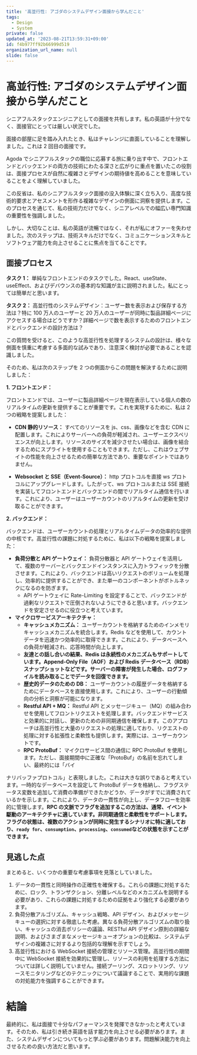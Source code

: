 ```yaml
---
title: '高並行性: アゴダのシステムデザイン面接から学んだこと'
tags:
  - Design
  - System
private: false
updated_at: '2023-08-21T13:59:31+09:00'
id: f4b977ff92b66999d519
organization_url_name: null
slide: false
---
```

# 高並行性: アゴダのシステムデザイン面接から学んだこと

シニアフルスタックエンジニアとしての面接を共有します。私の英語が十分でなく、面接官にとっては厳しい状況でした。

面接の部屋に足を踏み入れたとき、私はチャレンジに直面していることを理解しました。これは 2 回目の面接です。

Agoda でシニアフルスタックの職位に応募する旅に乗り出す中で、フロントエンドとバックエンドの両方の技術にわたる深さと広がりに重点を置いたこの役割は、面接プロセスが自然に複雑さとデザインの期待値を高めることを意味していることをよく理解していました。

この反省は、私のシニアフルスタック面接の没入体験に深く立ち入り、高度な技術的要求とアセスメントを形作る複雑なデザインの側面に洞察を提供します。このプロセスを通じて、私の技術力だけでなく、シニアレベルでの幅広い専門知識の重要性を強調しました。

しかし、大切なことは、私の英語が流暢ではなく、それが私にオファーを失わせました。次のステップは、技術スキルだけでなく、コミュニケーションスキルとソフトウェア能力を向上させることに焦点を当てることです。

## 面接プロセス

**タスク 1：** 単純なフロントエンドのタスクでした。React、useState、useEffect、およびデバウンスの基本的な知識が主に説明されました。私にとっては簡単だと思います。

**タスク 2：** 高並行性のシステムデザイン：ユーザー数を表示および保存する方法は？特に 100 万人のユーザーと 20 万人のユーザーが同時に製品詳細ページにアクセスする場合はどうですか？詳細ページで数を表示するためのフロントエンドとバックエンドの設計方法は？

この質問を受けると、このような高並行性を処理するシステムの設計は、様々な側面を慎重に考慮する多面的な試みであり、注意深く検討が必要であることを認識しました。

そのため、私は次のステップを 2 つの側面からこの問題を解決するために説明しました：

**1. フロントエンド：**

フロントエンドでは、ユーザーに製品詳細ページを現在表示している個人の数のリアルタイムの更新を提供することが重要です。これを実現するために、私は 2 つの戦略を提案しました：

- **CDN 静的リソース：** すべてのリソースを js、css、画像などを含む CDN に配置します。これによりサーバーへの負荷が軽減され、ユーザーエクスペリエンスが向上します。リソースのサイズを減少させたい場合は、画像を結合するためにスプライトを使用することもできます。ただし、これはウェブサイトの性能を向上させるための簡単な方法であり、重要なポイントではありません。

- **Websocket と SSE（Event-Source）：** http プロトコルを直接 ws プロトコルにアップグレードします。したがって、ws プロトコルまたは SSE 接続を実装してフロントエンドとバックエンドの間でリアルタイム通信を行います。これにより、ユーザーはユーザーカウントのリアルタイムの更新を受け取ることができます。

**2. バックエンド：**

バックエンドは、ユーザーカウントの処理とリアルタイムデータの効率的な提供の中核です。高並行性の課題に対処するために、私は以下の戦略を提案しました：

- **負荷分散と API ゲートウェイ：** 負荷分散器と API ゲートウェイを活用して、複数のサーバーとバックエンドインスタンスに入力トラフィックを分散させます。これにより、バックエンドは高いリクエストのボリュームを処理し、効率的に提供することができ、また単一のコンポーネントがボトルネックになるのを防ぎます。
  - API ゲートウェイに Rate-Limiting を設定することで、バックエンドが過剰なリクエストで圧倒されないようにできると思います。バックエンドを安定させるのに役立つと考えています。
- **マイクロサービスアーキテクチャ：**
  - **キャッシュメカニズム：** ユーザーカウントを格納するためのインメモリキャッシュメカニズムを統合します。Redis などを使用して、カウントデータを迅速かつ効率的に取得できます。これにより、データベースへの負荷が軽減され、応答時間が向上します。
  - **友達との話し合いの結果、Redis は永続性のメカニズムもサポートしています。Append-Only File（AOF）および Redis データベース（RDB）スナップショットなどです。サーバーの障害が発生した場合、ログファイルを読み取ることでデータを回復できます。**
  - **歴史的データのための DB：** ユーザーカウントの履歴データを格納するためにデータベースを直接使用します。これにより、ユーザーの行動傾向の分析と洞察が可能になります。
  - **Restful API + MQ：** Restful API とメッセージキュー（MQ）の組み合わせを使用してフロントリクエストを処理します。バックエンドサービスと効果的に対話し、更新のための非同期通信を確保します。このアプローチは高並行性と大量のリクエストの処理に適しており、リクエストの処理に対する拡張性と柔軟性も提供します。実際には、ユーザーカウントです。
  - **RPC ProtoBuf：** マイクロサービス間の通信に RPC ProtoBuf を使用します。ただし、面接期間中に正確な「ProtoBuf」の名前を忘れてしまい、最終的には「バイ

ナリバッファプロトコル」と表現しました。これは大きな誤りであると考えています。一時的なデータベースを設定して ProtoBuf データを格納し、フラグステータス変数を追加して消費の準備ができたかどうか、データがすでに消費されているかを示します。これにより、データの一貫性が向上し、データフローを効率的に管理します。**RPC の文脈でフラグを追加するこの方法は、通常、イベント駆動のアーキテクチャに適しています。非同期通信と柔軟性をサポートします。フラグの状態は、複数のアクションが同時に発生するシナリオに特に適しており、`ready for`、`consumption`、`processing`、`consumed`などの状態を示すことができます。**

## 見逃した点

まとめると、いくつかの重要な考慮事項を見落としていました。

1. データの一貫性と同時操作の正確性を確保する。これらの課題に対処するために、ロック、トランザクション、分離レベルなどのメカニズムを説明する必要があり、これらの課題に対処するための証拠をより強化する必要があります。
2. 負荷分散アルゴリズム、キャッシュ戦略、API デザイン、およびメッセージキューの選択に対する徹底した考慮。異なる負荷分散アルゴリズムの取り扱い、キャッシュの消去ポリシーの議論、RESTful API デザイン原則の詳細な説明、およびさまざまなメッセージキューオプションの比較は、システムデザインの複雑さに対するより包括的な理解を示すでしょう。
3. 高並行性における WebSocket 接続の管理とリソース管理。高並行性の期間中に WebSocket 接続を効果的に管理し、リソースの利用を処理する方法については詳しく説明していません。接続プーリング、スロットリング、リソースモニタリングなどのテクニックについて議論することで、実用的な課題の対処能力を強調することができます。

# 結論

最終的に、私は面接で十分なパフォーマンスを発揮できなかったと考えています。そのため、私は引き続き英語を話す能力を向上させる必要があります。また、システムデザインについてもっと学ぶ必要があります。問題解決能力を向上させるための良い方法だと思います。
